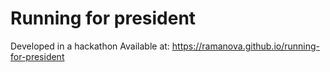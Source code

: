 # Running for president

Developed in a hackathon
Available at: https://ramanova.github.io/running-for-president
